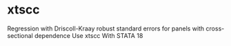 # xtscc
Regression with Driscoll-Kraay robust standard errors for panels with cross-sectional dependence Use xtscc With STATA 18
